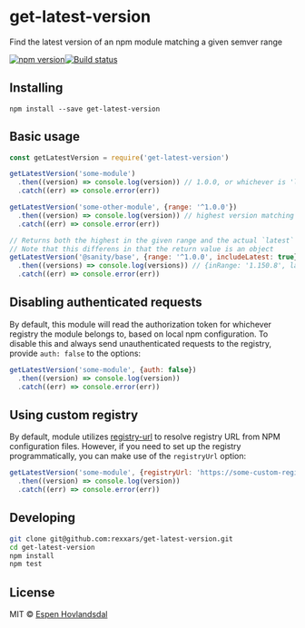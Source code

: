 # get-latest-version

Find the latest version of an npm module matching a given semver range

[![npm version](https://img.shields.io/npm/v/get-latest-version.svg?style=flat-square)](https://www.npmjs.com/package/get-latest-version)[![Build status](https://img.shields.io/github/actions/workflow/status/rexxars/get-latest-version/test.yml?branch=main&style=flat-square)](https://github.com/rexxars/get-latest-version/actions/workflows/test.yml)

## Installing

```
npm install --save get-latest-version
```

## Basic usage

```js
const getLatestVersion = require('get-latest-version')

getLatestVersion('some-module')
  .then((version) => console.log(version)) // 1.0.0, or whichever is 'latest'
  .catch((err) => console.error(err))

getLatestVersion('some-other-module', {range: '^1.0.0'})
  .then((version) => console.log(version)) // highest version matching ^1.0.0 range
  .catch((err) => console.error(err))

// Returns both the highest in the given range and the actual `latest` tag
// Note that this differens in that the return value is an object
getLatestVersion('@sanity/base', {range: '^1.0.0', includeLatest: true})
  .then((versions) => console.log(versions)) // {inRange: '1.150.8', latest '2.23.0'}
  .catch((err) => console.error(err))
```

## Disabling authenticated requests

By default, this module will read the authorization token for whichever registry the module belongs to, based on local npm configuration. To disable this and always send unauthenticated requests to the registry, provide `auth: false` to the options:

```js
getLatestVersion('some-module', {auth: false})
  .then((version) => console.log(version))
  .catch((err) => console.error(err))
```

## Using custom registry

By default, module utilizes [registry-url](https://www.npmjs.com/package/registry-url) to resolve registry URL from NPM configuration files. However, if you need to set up the registry programmatically, you can make use of the `registryUrl` option:

```js
getLatestVersion('some-module', {registryUrl: 'https://some-custom-registry.com'})
  .then((version) => console.log(version))
  .catch((err) => console.error(err))
```


## Developing

```bash
git clone git@github.com:rexxars/get-latest-version.git
cd get-latest-version
npm install
npm test
```

## License

MIT © [Espen Hovlandsdal](https://espen.codes/)
